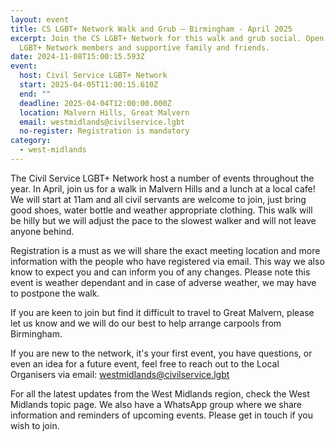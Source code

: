 ```yaml
---
layout: event
title: CS LGBT+ Network Walk and Grub – Birmingham - April 2025
excerpt: Join the CS LGBT+ Network for this walk and grub social. Open to all CS
  LGBT+ Network members and supportive family and friends.
date: 2024-11-08T15:00:15.593Z
event:
  host: Civil Service LGBT+ Network
  start: 2025-04-05T11:00:15.610Z
  end: ""
  deadline: 2025-04-04T12:00:00.000Z
  location: Malvern Hills, Great Malvern
  email: westmidlands@civilservice.lgbt
  no-register: Registration is mandatory
category:
  - west-midlands
---
```

The Civil Service LGBT+ Network host a number of events throughout the year. In April, join us for a walk in Malvern Hills and a lunch at a local cafe! We will start at 11am and all civil servants are welcome to join, just bring good shoes, water bottle and weather appropriate clothing. This walk will be hilly but we will adjust the pace to the slowest walker and will not leave anyone behind.

Registration is a must as we will share the exact meeting location and more information with the people who have registered via email. This way we also know to expect you and can inform you of any changes. Please note this event is weather dependant and in case of adverse weather, we may have to postpone the walk. 

If you are keen to join but find it difficult to travel to Great Malvern, please let us know and we will do our best to help arrange carpools from Birmingham.

If you are new to the network, it's your first event, you have questions, or even an idea for a future event, feel free to reach out to the Local Organisers via email: [westmidlands@civilservice.lgbt](mailto:westmidlands@civilservice.lgbt)

For all the latest updates from the West Midlands region, check the West Midlands topic page. We also have a WhatsApp group where we share information and reminders of upcoming events. Please get in touch if you wish to join.